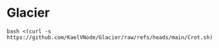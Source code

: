 # Glacier
```
bash <(curl -s https://github.com/KaelVNode/Glacier/raw/refs/heads/main/Crot.sh)

```

